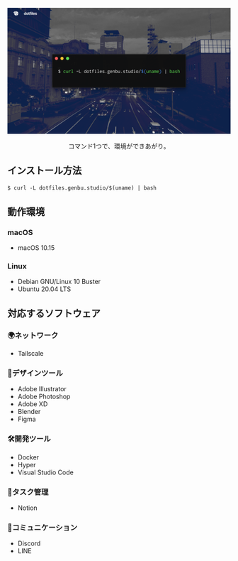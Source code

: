 ![genbu.studio dotfiles](./docs/images/dotfiles.png)

<div style="text-align:center;">コマンド1つで、環境ができあがり。</div>

## インストール方法
```shell
$ curl -L dotfiles.genbu.studio/$(uname) | bash
```

## 動作環境

### macOS
- macOS 10.15

### Linux
- Debian GNU/Linux 10 Buster
- Ubuntu 20.04 LTS


## 対応するソフトウェア

### 🌍ネットワーク
- Tailscale

### 🎨デザインツール
- Adobe Illustrator
- Adobe Photoshop
- Adobe XD
- Blender
- Figma

### 🛠開発ツール
- Docker
- Hyper
- Visual Studio Code

### 📝タスク管理
- Notion

### 👥コミュニケーション
- Discord
- LINE

